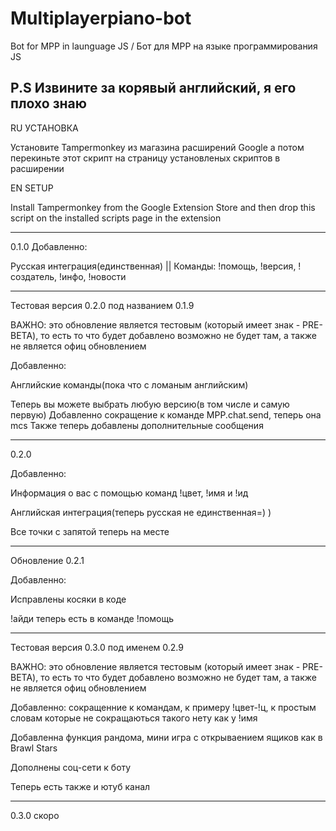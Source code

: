 # Multiplayerpiano-bot
Bot for MPP in launguage JS / Бот для MPP на языке программирования JS

P.S Извините за корявый английский, я его плохо знаю
------------------------------------------
RU
УСТАНОВКА

Установите Tampermonkey из магазина расширений Google а потом перекиньте этот скрипт на страницу установленых скриптов в расширении 


EN
SETUP

Install Tampermonkey from the Google Extension Store and then drop this script on the installed scripts page in the extension


------------------------------------------------------------------

0.1.0
Добавленно:

Русская интеграция(единственная)  || 
Команды: !помощь, !версия, !создатель, !инфо, !новости

--------

Тестовая версия 0.2.0 под названием 0.1.9

ВАЖНО: это обновление является тестовым (который имеет знак - PRE-BETA), то есть то что будет добавлено возможно не будет там, а также не является офиц обновлением


Добавленно:


Английские команды(пока что с ломаным английским)

Теперь вы можете выбрать любую версию(в том числе и самую первую)
Добавленно сокращение к команде MPP.chat.send, теперь она mcs 
Также теперь добавлены дополнительные сообщения

--------

0.2.0

Добавленно:

Информация о вас с помощью команд !цвет, !имя и !ид

Английская интеграция(теперь русская не единственная=) )

Все точки с запятой теперь на месте

--------

Обновление 0.2.1

Добавленно:

Исправлены косяки в коде

!айди теперь есть в команде !помощь

--------

Тестовая версия 0.3.0 под именем 0.2.9

ВАЖНО: это обновление является тестовым (который имеет знак - PRE-BETA), то есть то что будет добавлено возможно не будет там, а также не является офиц обновлением

Добавленно: сокращенние к командам, к примеру !цвет-!ц, к простым словам которые не сокращаються такого нету как у !имя

Добавленна функция рандома, мини игра с открываением ящиков как в Brawl Stars

Дополнены соц-сети к боту

Теперь есть также и ютуб канал

--------

0.3.0 скоро
